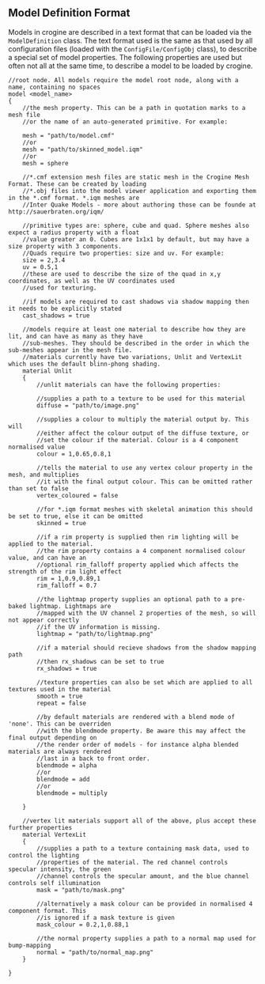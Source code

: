 Model Definition Format
-----------------------

Models in crogine are described in a text format that can be loaded via the `ModelDefinition` class. The text format used is the same as that used by all configuration files (loaded with the `ConfigFile/ConfigObj` class), to describe a special set of model properties. The following properties are used but often not all at the same time, to describe a model to be loaded by crogine.

    //root node. All models require the model root node, along with a name, containing no spaces
    model <model_name>
    {
        //the mesh property. This can be a path in quotation marks to a mesh file
        //or the name of an auto-generated primitive. For example:

        mesh = "path/to/model.cmf"
        //or
        mesh = "path/to/skinned_model.iqm"
        //or
        mesh = sphere

        //*.cmf extension mesh files are static mesh in the Crogine Mesh Format. These can be created by loading
        //*.obj files into the model viewer application and exporting them in the *.cmf format. *.iqm meshes are
        //Inter Quake Models - more about authoring those can be founde at http://sauerbraten.org/iqm/

        //primitive types are: sphere, cube and quad. Sphere meshes also expect a radius property with a float
        //value greater an 0. Cubes are 1x1x1 by default, but may have a size property with 3 components. 
        //Quads require two properties: size and uv. For example:
        size = 2,3.4
        uv = 0.5,1
        //these are used to describe the size of the quad in x,y coordinates, as well as the UV coordinates used
        //used for texturing.

        //if models are required to cast shadows via shadow mapping then it needs to be explicitly stated
        cast_shadows = true

        //models require at least one material to describe how they are lit, and can have as many as they have
        //sub-meshes. They should be described in the order in which the sub-meshes appear in the mesh file.
        //materials currently have two variations, Unlit and VertexLit which uses the default blinn-phong shading.
        material Unlit
        {
            //unlit materials can have the following properties:

            //supplies a path to a texture to be used for this material
            diffuse = "path/to/image.png"

            //supplies a colour to multiply the material output by. This will
            //either affect the colour output of the diffuse texture, or
            //set the colour if the material. Colour is a 4 component normalised value
            colour = 1,0.65,0.8,1

            //tells the material to use any vertex colour property in the mesh, and multiplies
            //it with the final output colour. This can be omitted rather than set to false
            vertex_coloured = false

            //for *.iqm format meshes with skeletal animation this should be set to true, else it can be omitted
            skinned = true

            //if a rim property is supplied then rim lighting will be applied to the material.
            //the rim property contains a 4 component normalised colour value, and can have an
            //optional rim_falloff property applied which affects the strength of the rim light effect
            rim = 1,0.9,0.89,1
            rim_falloff = 0.7

            //the lightmap property supplies an optional path to a pre-baked lightmap. Lightmaps are
            //mapped with the UV channel 2 properties of the mesh, so will not appear correctly
            //if the UV information is missing.
            lightmap = "path/to/lightmap.png"

            //if a material should recieve shadows from the shadow mapping path
            //then rx_shadows can be set to true
            rx_shadows = true

            //texture properties can also be set which are applied to all textures used in the material
            smooth = true
            repeat = false

            //by default materials are rendered with a blend mode of 'none'. This can be overriden
            //with the blendmode property. Be aware this may affect the final output depending on
            //the render order of models - for instance alpha blended materials are always rendered
            //last in a back to front order.
            blendmode = alpha
            //or
            blendmode = add
            //or
            blendmode = multiply

        }

        //vertex lit materials support all of the above, plus accept these further properties
        material VertexLit
        {
            //supplies a path to a texture containing mask data, used to control the lighting
            //properties of the material. The red channel controls specular intensity, the green
            //channel controls the specular amount, and the blue channel controls self illumination
            mask = "path/to/mask.png"

            //alternatively a mask colour can be provided in normalised 4 component format. This
            //is ignored if a mask texture is given
            mask_colour = 0.2,1,0.88,1

            //the normal property supplies a path to a normal map used for bump-mapping
            normal = "path/to/normal_map.png"
        }

    }